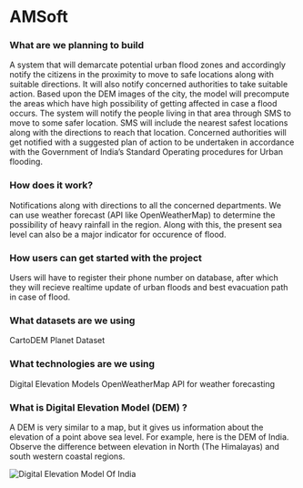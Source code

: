 # AMSoft

### What are we planning to build
A system that will demarcate potential urban flood zones and accordingly notify the citizens in the proximity to move to safe locations along with suitable directions. It will also notify concerned authorities to take suitable action.
Based upon the DEM images of the city, the model will precompute the areas which have high possibility of getting affected in case a flood occurs. The system will notify the people living in  that area through SMS to move to some safer location. SMS will include the nearest safest locations along with the directions to reach that location.
Concerned authorities will get notified with a suggested plan of action to be undertaken in accordance with the Government of India’s Standard Operating procedures for Urban flooding.

### How does it work?
Notifications along with directions to all the concerned departments.
We can use weather forecast (API like OpenWeatherMap) to determine the possibility of heavy rainfall in the region. Along with this, the present sea level can also be a major indicator for occurence of flood. 

### How users can get started with the project
Users will have to register their phone number on database, after which they will recieve realtime update of urban floods and best evacuation path in case of flood.

### What datasets are we using
CartoDEM
Planet Dataset


### What technologies are we using
Digital Elevation Models
OpenWeatherMap API for weather forecasting
    

### What is Digital Elevation Model (DEM) ? 
A DEM is very similar to a map, but it gives us information about the elevation of a point above sea level.
For example, here is the DEM of India. Observe the difference between elevation in North (The Himalayas) and south western coastal regions.


![Digital Elevation Model Of India](https://www.researchgate.net/profile/Sitharam_Thallak/publication/263699748/figure/fig7/AS:268820552089604@1441103222150/Digital-elevation-model-SRTM-DEM-for-entire-India-resampled-to-0101-grid-size.png)


